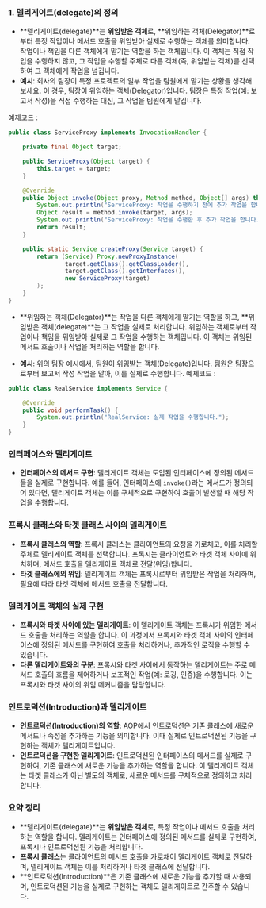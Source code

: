 
### 1. 델리게이트(delegate)의 정의
- **델리게이트(delegate)**는 **위임받은 객체**로, **위임하는 객체(Delegator)**로부터 특정 작업이나 메서드 호출을 위임받아 실제로 수행하는 객체를 의미합니다.
작업이나 책임을 다른 객체에게 맡기는 역할을 하는 객체입니다. 이 객체는 직접 작업을 수행하지 않고, 그 작업을 수행할 주체로 다른 객체(즉, 위임받는 객체)를 선택하여 그 객체에게 작업을 넘깁니다.
- **예시**: 회사의 팀장이 특정 프로젝트의 일부 작업을 팀원에게 맡기는 상황을 생각해보세요. 이 경우, 팀장이 위임하는 객체(Delegator)입니다. 팀장은 특정 작업(예: 보고서 작성)을 직접 수행하는 대신, 그 작업을 팀원에게 맡깁니다.

예제코드 :  
```java
public class ServiceProxy implements InvocationHandler {

    private final Object target;

    public ServiceProxy(Object target) {
        this.target = target;
    }

    @Override
    public Object invoke(Object proxy, Method method, Object[] args) throws Throwable {
        System.out.println("ServiceProxy: 작업을 수행하기 전에 추가 작업을 합니다.");
        Object result = method.invoke(target, args);
        System.out.println("ServiceProxy: 작업을 수행한 후 추가 작업을 합니다.");
        return result;
    }

    public static Service createProxy(Service target) {
        return (Service) Proxy.newProxyInstance(
                target.getClass().getClassLoader(),
                target.getClass().getInterfaces(),
                new ServiceProxy(target)
        );
    }
}

```


- **위임하는 객체(Delegator)**는 작업을 다른 객체에게 맡기는 역할을 하고, **위임받은 객체(delegate)**는 그 작업을 실제로 처리합니다.
위임하는 객체로부터 작업이나 책임을 위임받아 실제로 그 작업을 수행하는 객체입니다. 이 객체는 위임된 메서드 호출이나 작업을 처리하는 역할을 합니다.

- **예시**: 위의 팀장 예시에서, 팀원이 위임받는 객체(Delegate)입니다. 팀원은 팀장으로부터 보고서 작성 작업을 맡아, 이를 실제로 수행합니다.
예제코드 :   
```java
public class RealService implements Service {

    @Override
    public void performTask() {
        System.out.println("RealService: 실제 작업을 수행합니다.");
    }
}
```


### 인터페이스와 델리게이트
- **인터페이스의 메서드 구현**: 델리게이트 객체는 도입된 인터페이스에 정의된 메서드들을 실제로 구현합니다. 예를 들어, 인터페이스에 `invoke()`라는 메서드가 정의되어 있다면, 델리게이트 객체는 이를 구체적으로 구현하여 호출이 발생할 때 해당 작업을 수행합니다.

### 프록시 클래스와 타겟 클래스 사이의 델리게이트
- **프록시 클래스의 역할**: 프록시 클래스는 클라이언트의 요청을 가로채고, 이를 처리할 주체로 델리게이트 객체를 선택합니다. 프록시는 클라이언트와 타겟 객체 사이에 위치하며, 메서드 호출을 델리게이트 객체로 전달(위임)합니다.
- **타겟 클래스에의 위임**: 델리게이트 객체는 프록시로부터 위임받은 작업을 처리하며, 필요에 따라 타겟 객체에 메서드 호출을 전달합니다.

### 델리게이트 객체의 실제 구현
- **프록시와 타겟 사이에 있는 델리게이트**: 이 델리게이트 객체는 프록시가 위임한 메서드 호출을 처리하는 역할을 합니다. 이 과정에서 프록시와 타겟 객체 사이의 인터페이스에 정의된 메서드를 구현하여 호출을 처리하거나, 추가적인 로직을 수행할 수 있습니다.
- **다른 델리게이트와의 구분**: 프록시와 타겟 사이에서 동작하는 델리게이트는 주로 메서드 호출의 흐름을 제어하거나 보조적인 작업(예: 로깅, 인증)을 수행합니다. 이는 프록시와 타겟 사이의 위임 메커니즘을 담당합니다.

### 인트로덕션(Introduction)과 델리게이트
- **인트로덕션(Introduction)의 역할**: AOP에서 인트로덕션은 기존 클래스에 새로운 메서드나 속성을 추가하는 기능을 의미합니다. 이때 실제로 인트로덕션된 기능을 구현하는 객체가 델리게이트입니다.
- **인트로덕션을 구현한 델리게이트**: 인트로덕션된 인터페이스의 메서드를 실제로 구현하여, 기존 클래스에 새로운 기능을 추가하는 역할을 합니다. 이 델리게이트 객체는 타겟 클래스가 아닌 별도의 객체로, 새로운 메서드를 구체적으로 정의하고 처리합니다.

### 요약 정리
- **델리게이트(delegate)**는 **위임받은 객체**로, 특정 작업이나 메서드 호출을 처리하는 역할을 합니다. 델리게이트는 인터페이스에 정의된 메서드를 실제로 구현하여, 프록시나 인트로덕션된 기능을 처리합니다.
- **프록시 클래스**는 클라이언트의 메서드 호출을 가로채어 델리게이트 객체로 전달하며, 델리게이트 객체는 이를 처리하거나 타겟 클래스에 전달합니다.
- **인트로덕션(Introduction)**은 기존 클래스에 새로운 기능을 추가할 때 사용되며, 인트로덕션된 기능을 실제로 구현하는 객체도 델리게이트로 간주할 수 있습니다.